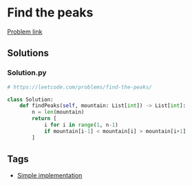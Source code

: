 # Find the peaks

[Problem link](https://leetcode.com/problems/find-the-peaks/)

## Solutions


### Solution.py
```py
# https://leetcode.com/problems/find-the-peaks/

class Solution:
    def findPeaks(self, mountain: List[int]) -> List[int]:
        n = len(mountain)
        return [
            i for i in range(1, n-1)
            if mountain[i-1] < mountain[i] > mountain[i+1]
        ]
```
## Tags

* [Simple implementation](/Collections/simple-implementation.md#simple-implementation)
